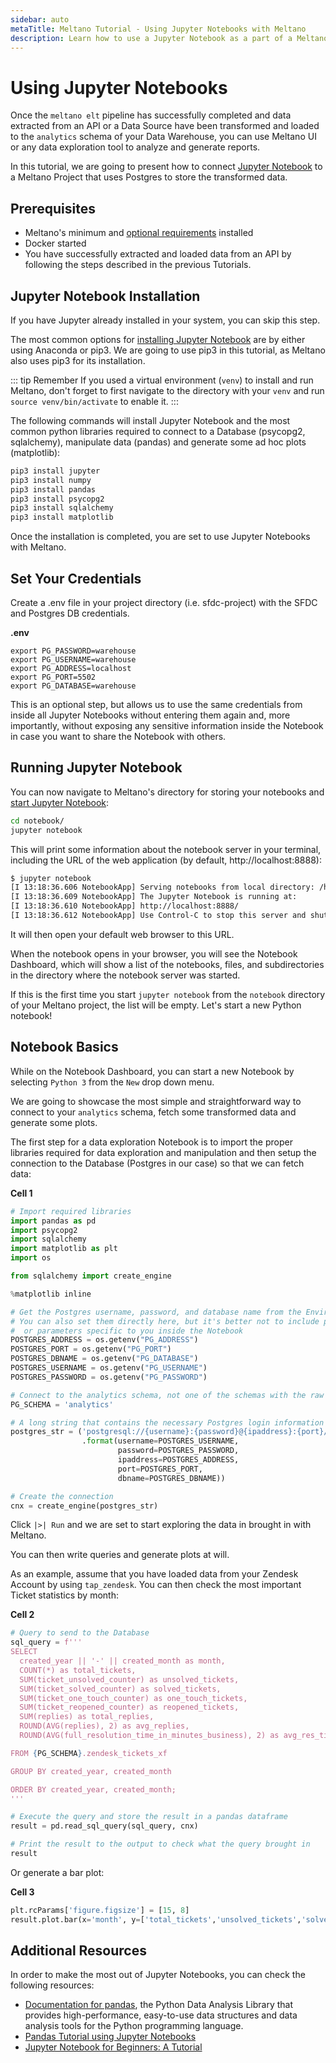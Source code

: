 ```yaml
---
sidebar: auto
metaTitle: Meltano Tutorial - Using Jupyter Notebooks with Meltano
description: Learn how to use a Jupyter Notebook as a part of a Meltano analysis workflow.
---
```


# Using Jupyter Notebooks

Once the `meltano elt` pipeline has successfully completed and data extracted from an API or a Data Source have been transformed and loaded to the `analytics` schema of your Data Warehouse, you can use Meltano UI or any data exploration tool to analyze and generate reports.

In this tutorial, we are going to present how to connect [Jupyter Notebook](https://jupyter.org/) to a Meltano Project that uses Postgres to store the transformed data.

## Prerequisites

- Meltano's minimum and [optional requirements](/docs/self-hosted-installation.html#requirements) installed
- Docker started
- You have successfully extracted and loaded data from an API by following the steps described in the previous Tutorials.

## Jupyter Notebook Installation

If you have Jupyter already installed in your system, you can skip this step.

The most common options for [installing Jupyter Notebook](https://jupyter.org/install) are by either using Anaconda or pip3. We are going to use pip3 in this tutorial, as Meltano also uses pip3 for its installation.

::: tip Remember
If you used a virtual environment (`venv`) to install and run Meltano, don't forget to first navigate to the directory with your `venv` and run `source venv/bin/activate` to enable it.
:::

The following commands will install Jupyter Notebook and the most common python libraries required to connect to a Database (psycopg2, sqlalchemy), manipulate data (pandas) and generate some ad hoc plots (matplotlib):

```bash
pip3 install jupyter
pip3 install numpy
pip3 install pandas
pip3 install psycopg2
pip3 install sqlalchemy
pip3 install matplotlib
```

Once the installation is completed, you are set to use Jupyter Notebooks with Meltano.

## Set Your Credentials

Create a .env file in your project directory (i.e. sfdc-project) with the SFDC and Postgres DB credentials.

**.env**

```
export PG_PASSWORD=warehouse
export PG_USERNAME=warehouse
export PG_ADDRESS=localhost
export PG_PORT=5502
export PG_DATABASE=warehouse
```

This is an optional step, but allows us to use the same credentials from inside all Jupyter Notebooks without entering them again and, more importantly, without exposing any sensitive information inside the Notebook in case you want to share the Notebook with others.

## Running Jupyter Notebook

You can now navigate to Meltano's directory for storing your notebooks and [start Jupyter Notebook](https://jupyter.readthedocs.io/en/latest/running.html#running):

```bash
cd notebook/
jupyter notebook
```

This will print some information about the notebook server in your terminal, including the URL of the web application (by default, http://localhost:8888):

```bash
$ jupyter notebook
[I 13:18:36.606 NotebookApp] Serving notebooks from local directory: /home/iroussos/work/code/my-projects/jupyter-tutorial/notebook
[I 13:18:36.609 NotebookApp] The Jupyter Notebook is running at:
[I 13:18:36.610 NotebookApp] http://localhost:8888/
[I 13:18:36.612 NotebookApp] Use Control-C to stop this server and shut down all kernels (twice to skip confirmation).
```

It will then open your default web browser to this URL.

When the notebook opens in your browser, you will see the Notebook Dashboard, which will show a list of the notebooks, files, and subdirectories in the directory where the notebook server was started.

If this is the first time you start `jupyter notebook` from the `notebook` directory of your Meltano project, the list will be empty. Let's start a new Python notebook!

## Notebook Basics

While on the Notebook Dashboard, you can start a new Notebook by selecting `Python 3` from the `New` drop down menu.

We are going to showcase the most simple and straightforward way to connect to your `analytics` schema, fetch some transformed data and generate some plots.

The first step for a data exploration Notebook is to import the proper libraries required for data exploration and manipulation and then setup the connection to the Database (Postgres in our case) so that we can fetch data:

**Cell 1**

```python
# Import required libraries
import pandas as pd
import psycopg2
import sqlalchemy
import matplotlib as plt
import os

from sqlalchemy import create_engine

%matplotlib inline

# Get the Postgres username, password, and database name from the Environment
# You can also set them directly here, but it's better not to include passwords
#  or parameters specific to you inside the Notebook
POSTGRES_ADDRESS = os.getenv("PG_ADDRESS")
POSTGRES_PORT = os.getenv("PG_PORT")
POSTGRES_DBNAME = os.getenv("PG_DATABASE")
POSTGRES_USERNAME = os.getenv("PG_USERNAME")
POSTGRES_PASSWORD = os.getenv("PG_PASSWORD")

# Connect to the analytics schema, not one of the schemas with the raw data extracted
PG_SCHEMA = 'analytics'

# A long string that contains the necessary Postgres login information
postgres_str = ('postgresql://{username}:{password}@{ipaddress}:{port}/{dbname}'
                .format(username=POSTGRES_USERNAME,
                        password=POSTGRES_PASSWORD,
                        ipaddress=POSTGRES_ADDRESS,
                        port=POSTGRES_PORT,
                        dbname=POSTGRES_DBNAME))

# Create the connection
cnx = create_engine(postgres_str)
```

Click `|>| Run` and we are set to start exploring the data in brought in with Meltano.

You can then write queries and generate plots at will.

As an example, assume that you have loaded data from your Zendesk Account by using `tap_zendesk`. You can then check the most important Ticket statistics by month:

**Cell 2**

```python
# Query to send to the Database
sql_query = f'''
SELECT
  created_year || '-' || created_month as month,
  COUNT(*) as total_tickets,
  SUM(ticket_unsolved_counter) as unsolved_tickets,
  SUM(ticket_solved_counter) as solved_tickets,
  SUM(ticket_one_touch_counter) as one_touch_tickets,
  SUM(ticket_reopened_counter) as reopened_tickets,
  SUM(replies) as total_replies,
  ROUND(AVG(replies), 2) as avg_replies,
  ROUND(AVG(full_resolution_time_in_minutes_business), 2) as avg_res_time_mins

FROM {PG_SCHEMA}.zendesk_tickets_xf

GROUP BY created_year, created_month

ORDER BY created_year, created_month;
'''

# Execute the query and store the result in a pandas dataframe
result = pd.read_sql_query(sql_query, cnx)

# Print the result to the output to check what the query brought in
result
```

Or generate a bar plot:

**Cell 3**

```python
plt.rcParams['figure.figsize'] = [15, 8]
result.plot.bar(x='month', y=['total_tickets','unsolved_tickets','solved_tickets','one_touch_tickets','reopened_tickets'])
```

## Additional Resources

In order to make the most out of Jupyter Notebooks, you can check the following resources:

- [Documentation for pandas](https://pandas.pydata.org/), the Python Data Analysis Library that provides high-performance, easy-to-use data structures and data analysis tools for the Python programming language.
- [Pandas Tutorial using Jupyter Notebooks](https://data36.com/pandas-tutorial-1-basics-reading-data-files-dataframes-data-selection/)
- [Jupyter Notebook for Beginners: A Tutorial](https://www.dataquest.io/blog/jupyter-notebook-tutorial/)
